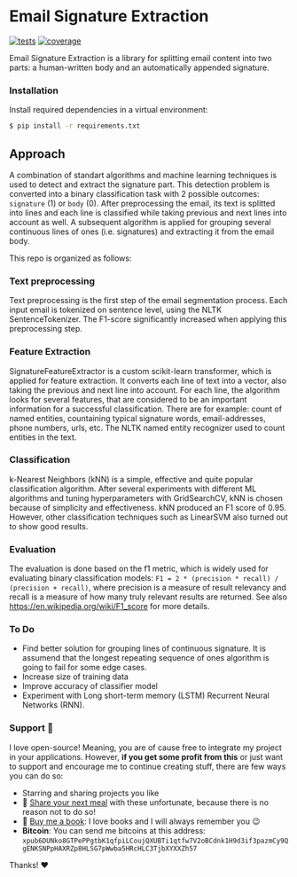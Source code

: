# Email Signature Extraction

[![tests](https://travis-ci.org/harmening/signature_extraction.svg?branch=master)](https://travis-ci.org/harmening/signature_extraction)
[![coverage](https://codecov.io/gh/harmening/signature_extraction/branch/master/graph/badge.svg)](https://codecov.io/gh/harmening/signature_extraction)

Email Signature Extraction is a library for splitting email content into two parts: a human-written body and an automatically appended signature.

### Installation
Install required dependencies in a virtual environment:

```sh
$ pip install -r requirements.txt
```



## Approach
A combination of standart algorithms and machine learning techniques is used to detect and extract the signature part. This detection problem is converted into a binary classification task with 2 possible outcomes: `signature` (1) or `body` (0).
After preprocessing the email, its text is splitted into lines and each line is classified while taking previous and next lines into account as well. A subsequent algorithm is applied for grouping several continuous lines of ones (i.e. signatures) and extracting it from the email body.

This repo is organized as follows:


### Text preprocessing
Text preprocessing is the first step of the email segmentation process. Each input email is tokenized on sentence level, using the NLTK SentenceTokenizer. The F1-score significantly increased when applying this preprocessing step.

### Feature Extraction
SignatureFeatureExtractor is a custom scikit-learn transformer, which is applied for feature extraction.
It converts each line of text into a vector, also taking the previous and next line into account.
For each line, the algorithm looks for several features, that are considered to be an important information for a successful classification. There are for example: count of named entities, countaining typical signature words, email-addresses, phone numbers, urls, etc.
The NLTK named entity recognizer used to count entities in the text. 

### Classification
k-Nearest Neighbors (kNN) is a simple, effective and quite popular classification algorithm. After several experiments with different ML algorithms and tuning hyperparameters with GridSearchCV, kNN is chosen because of simplicity and effectiveness. kNN produced an F1 score of 0.95. However, other classification techniques such as LinearSVM also turned out to show good results.

### Evaluation
The evaluation is done based on the f1 metric, which is widely used for evaluating binary classification models:
`F1 = 2 * (precision * recall) / (precision + recall)`, where precision is a measure of result relevancy and recall is a measure of how many truly relevant results are returned. See also https://en.wikipedia.org/wiki/F1_score for more details.


### To Do
 * Find better solution for grouping lines of continuous signature. It is assumend that the longest repeating sequence of ones algorithm is going to fail for some edge cases.
 * Increase size of training data
 * Improve accuracy of classifier model
 * Experiment with Long short-term memory (LSTM) Recurrent Neural Networks (RNN).


### Support :gift_heart:
I love open-source! Meaning, you are of cause free to integrate my project in your applications. However, **if you get some profit from this** or just want to support and encourage me to continue creating stuff, there are few ways you can do so:
 - Starring and sharing projects you like
 - :stew: [Share your next meal][sharemeal] with these unfortunate, because there is no reason not to do so!
 - :book: [Buy me a book][amazon]: I love books and I will always remember you :wink:
 - **Bitcoin**: You can send me bitcoins at this address:
 `xpub6DUNko8GTPePPgtbK1qfpiLCoujQXUBTi1qtfw7V2oBCdnk1H9d3if3pazmCy9QgENKSNPpHAXRZp8HLSG7pWwba5HRcHLC3TjbXYXXZh57`

Thanks! :heart:


[amazon]: http://a.co/4CZC8iN
[sharemeal]: https://sharethemeal.org/en/index.html
